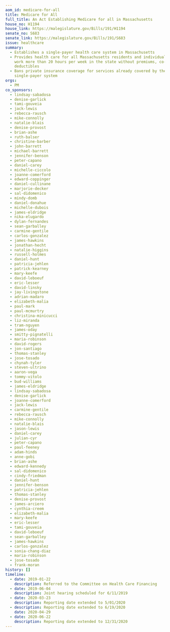 ```yaml
---
aom_id: medicare-for-all
title: Medicare for All
full_title: An Act Establishing Medicare for all in Massachusetts
house_no: H1194
house_link: https://malegislature.gov/Bills/191/H1194
senate_no: S683
senate_link: https://malegislature.gov/Bills/191/S683
issue: healthcare
summary:
  - Establishes a single-payer health care system in Massachusetts
  - Provides health care for all Massachusetts residents and individuals who
    work more than 20 hours per week in the state without premiums, co-pays, or
    deductibles
  - Bans private insurance coverage for services already covered by the
    single-payer system
orgs:
  - PM
co_sponsors:
  - lindsay-sabadosa
  - denise-garlick
  - tami-gouveia
  - jack-lewis
  - rebecca-rausch
  - mike-connolly
  - natalie-blais
  - denise-provost
  - brian-ashe
  - ruth-balser
  - christine-barber
  - john-barrett
  - michael-barrett
  - jennifer-benson
  - peter-capano
  - daniel-carey
  - michelle-ciccolo
  - joanne-comerford
  - edward-coppinger
  - daniel-cullinane
  - marjorie-decker
  - sal-didomenico
  - mindy-domb
  - daniel-donahue
  - michelle-dubois
  - james-eldridge
  - nika-elugardo
  - dylan-fernandes
  - sean-garballey
  - carmine-gentile
  - carlos-gonzalez
  - james-hawkins
  - jonathan-hecht
  - natalie-higgins
  - russell-holmes
  - daniel-hunt
  - patricia-jehlen
  - patrick-kearney
  - mary-keefe
  - david-leboeuf
  - eric-lesser
  - david-linsky
  - jay-livingstone
  - adrian-madaro
  - elizabeth-malia
  - paul-mark
  - paul-mcmurtry
  - christina-minicucci
  - liz-miranda
  - tram-nguyen
  - james-oday
  - smitty-pignatelli
  - maria-robinson
  - david-rogers
  - jon-santiago
  - thomas-stanley
  - jose-tosado
  - chynah-tyler
  - steven-ultrino
  - aaron-vega
  - tommy-vitolo
  - bud-williams
  - james-eldridge
  - lindsay-sabadosa
  - denise-garlick
  - joanne-comerford
  - jack-lewis
  - carmine-gentile
  - rebecca-rausch
  - mike-connolly
  - natalie-blais
  - jason-lewis
  - daniel-carey
  - julian-cyr
  - peter-capano
  - paul-feeney
  - adam-hinds
  - anne-gobi
  - brian-ashe
  - edward-kennedy
  - sal-didomenico
  - cindy-friedman
  - daniel-hunt
  - jennifer-benson
  - patricia-jehlen
  - thomas-stanley
  - denise-provost
  - james-arciero
  - cynthia-creem
  - elizabeth-malia
  - mary-keefe
  - eric-lesser
  - tami-gouveia
  - david-leboeuf
  - sean-garballey
  - james-hawkins
  - carlos-gonzalez
  - sonia-chang-diaz
  - maria-robinson
  - jose-tosado
  - frank-moran
history: []
timeline:
  - date: 2019-01-22
    description: Referred to the Committee on Health Care Financing
  - date: 2019-06-04
    description: Joint hearing scheduled for 6/11/2019
  - date: 2020-03-23
    description: Reporting date extended to 5/01/2020
  - description: Reporting date extended to 6/19/2020
    date: 2020-04-29
  - date: 2020-06-22
    description: Reporting date extended to 12/31/2020
---
```

